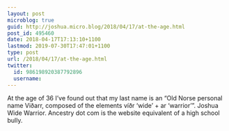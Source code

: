 ```yaml
---
layout: post
microblog: true
guid: http://joshua.micro.blog/2018/04/17/at-the-age.html
post_id: 495460
date: 2018-04-17T17:13:10+1100
lastmod: 2019-07-30T17:47:01+1100
type: post
url: /2018/04/17/at-the-age.html
twitter:
  id: 986198920387792896
  username: 
---
```

At the age of 36 I’ve found out that my last name is an “Old Norse personal name Viðarr, composed of the elements víðr ‘wide’ + ar ‘warrior’”. Joshua Wide Warrior. Ancestry dot com is the website equivalent of a high school bully.
